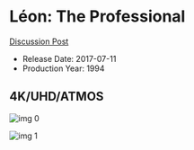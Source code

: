 # Léon: The Professional

[Discussion Post](https://www.avsforum.com/threads/bass-eq-for-filtered-movies.2995212/post-57765890)

* Release Date: 2017-07-11
* Production Year: 1994

## 4K/UHD/ATMOS

![img 0](https://i.imgur.com/1RpzQUA.jpg)

![img 1](https://i.imgur.com/FaAIr0f.jpg)

